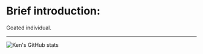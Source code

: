 # Brief introduction:

Goated individual.
______
![Ken's GitHub stats](https://github-readme-stats.vercel.app/api?username=KaichenTseng&show_icons=true&theme=radical)
